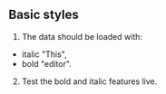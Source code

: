 ## Basic styles

1. The data should be loaded with:
  * italic "This",
  * bold "editor".
2. Test the bold and italic features live.
